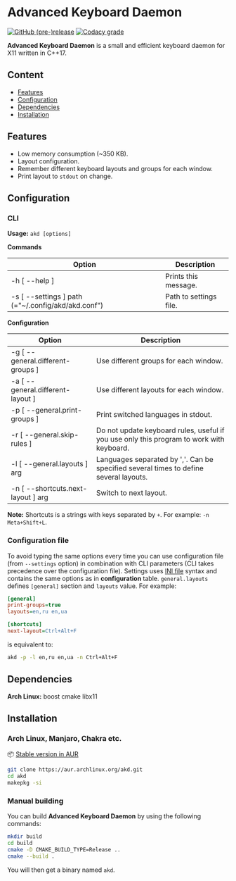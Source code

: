 # Advanced Keyboard Daemon

[![GitHub (pre-)release](https://img.shields.io/github/release/Shatur95/akd/all.svg)](https://github.com/Shatur95/akd/releases)
[![Codacy grade](https://img.shields.io/codacy/grade/6a80ccb47c11497c8e89efa52d5714b7.svg)](https://app.codacy.com/project/Shatur95/akd/dashboard)

**Advanced Keyboard Daemon** is a small and efficient keyboard daemon for X11 written in C++17.

## Content

- [Features](#features)
- [Configuration](#configuration)
- [Dependencies](#dependencies)
- [Installation](#installation)

## Features

- Low memory consumption (~350 KB).
- Layout configuration.
- Remember different keyboard layouts and groups for each window.
- Print layout to `stdout` on change.

## Configuration

### CLI

**Usage:** `akd [options]`

**Commands**

| Option                                             | Description            |
| -------------------------------------------------- | ---------------------- |
| -h [ --help ]                                      | Prints this message.   |
| -s [ --settings ] path (="~/.config/akd/akd.conf") | Path to settings file. |

**Configuration**

| Option                             | Description                                                                              |
| ---------------------------------- | ---------------------------------------------------------------------------------------- |
| -g [ --general.different-groups ]  | Use different groups for each window.                                                    |
| -a [ --general.different-layout ]  | Use different layouts for each window.                                                   |
| -p [ --general.print-groups ]      | Print switched languages in stdout.                                                      |
| -r [ --general.skip-rules ]        | Do not update keyboard rules, useful if you use only this program to work with keyboard. |
| -l [ --general.layouts ] arg       | Languages separated by ','. Can be specified several times to define several layouts.    |
| -n [ --shortcuts.next-layout ] arg | Switch to next layout.                                                                   |

**Note:** Shortcuts is a strings with keys separated by `+`. For example: `-n Meta+Shift+L`.

### Configuration file

To avoid typing the same options every time you can use configuration file (from `--settings` option) in combination with CLI parameters (CLI takes precedence over the configuration file). Settings uses [INI file](https://en.wikipedia.org/wiki/INI_file) syntax and contains the same options as in **configuration** table. `general.layouts` defines `[general]` section and `layouts` value. For example:

```ini
[general]
print-groups=true
layouts=en,ru en,ua

[shortcuts]
next-layout=Ctrl+Alt+F
```

is equivalent to:

```bash
akd -p -l en,ru en,ua -n Ctrl+Alt+F
```

## Dependencies

**Arch Linux:** boost cmake libx11

## Installation

### Arch Linux, Manjaro, Chakra etc.

:package: [Stable version in AUR](https://aur.archlinux.org/packages/akd)

```bash
git clone https://aur.archlinux.org/akd.git
cd akd
makepkg -si
```

### Manual building

You can build **Advanced Keyboard Daemon** by using the following commands:

```bash
mkdir build
cd build
cmake -D CMAKE_BUILD_TYPE=Release ..
cmake --build .
```

You will then get a binary named `akd`.
